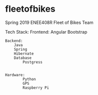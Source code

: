 # fleetofbikes
Spring 2019 ENEE408R Fleet of Bikes Team 

Tech Stack:
    Frontend:
    		Angular
		Bootstrap 
        
    Backend:
		Java
		Spring
		Hibernate 
		Database
			Postgress
			
	
	Hardware:
    		Python
			GPS
			Raspberry Pi 
        
